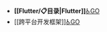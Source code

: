 - **[[Flutter/📋目录|Flutter]]**[♿GO](https://github.com/FourteenD/Note/blob/main/Flutter/📋目录.md)
- [[跨平台开发框架]][♿GO](https://github.com/FourteenD/Note/blob/main/技术/跨平台/跨平台开发框架.md)
